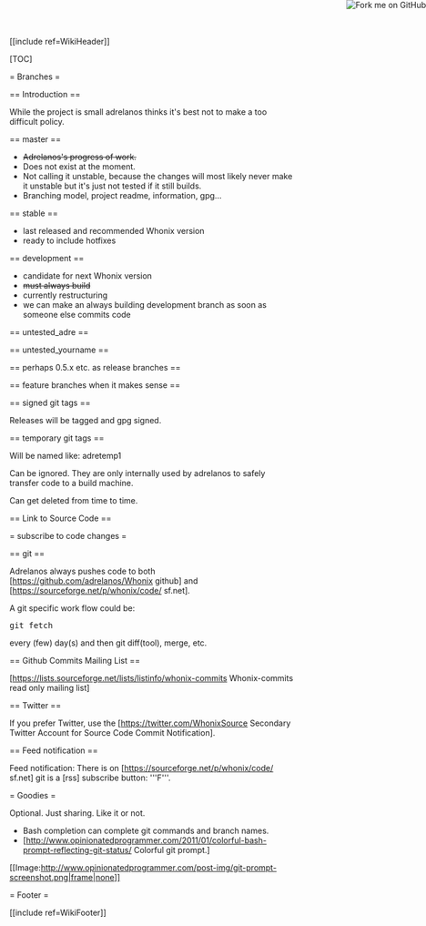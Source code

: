 [[include ref=WikiHeader]]

[TOC]

= Branches =

== Introduction ==

While the project is small adrelanos thinks it's best not to make a too difficult policy.

== master ==

* <s>Adrelanos's progress of work.</s>
* Does not exist at the moment.
* Not calling it unstable, because the changes will most likely never make it unstable but it's just not tested if it still builds.
* Branching model, project readme, information, gpg...

== stable ==

* last released and recommended Whonix version
* ready to include hotfixes

== development ==

* candidate for next Whonix version
* <s>must always build</s>
* currently restructuring
* we can make an always building development branch as soon as someone else commits code

== untested_adre ==

== untested_yourname ==

== perhaps 0.5.x etc. as release branches ==

== feature branches when it makes sense ==

== signed git tags ==

Releases will be tagged and gpg signed.

== temporary git tags ==

Will be named like: adretemp1

Can be ignored. They are only internally used by adrelanos to safely transfer code to a build machine.

Can get deleted from time to time.

== Link to Source Code ==

<a href="https://github.com/adrelanos/Whonix"><img style="position: absolute; top: 0; right: 0; border: 0;" src="https://s3.amazonaws.com/github/ribbons/forkme_right_red_aa0000.png" alt="Fork me on GitHub"></a>

= subscribe to code changes =

== git ==

Adrelanos always pushes code to both [https://github.com/adrelanos/Whonix github] and [https://sourceforge.net/p/whonix/code/ sf.net].

A git specific work flow could be:

<pre>git fetch</pre>
every (few) day(s) and then git diff(tool), merge, etc.

== Github Commits Mailing List ==

[https://lists.sourceforge.net/lists/listinfo/whonix-commits Whonix-commits read only mailing list]

== Twitter ==

If you prefer Twitter, use the [https://twitter.com/WhonixSource Secondary Twitter Account for Source Code Commit Notification].

== Feed notification ==

Feed notification: There is on [https://sourceforge.net/p/whonix/code/ sf.net] git is a [rss] subscribe button: '''F'''.

= Goodies =

Optional. Just sharing. Like it or not.

* Bash completion can complete git commands and branch names.
* [http://www.opinionatedprogrammer.com/2011/01/colorful-bash-prompt-reflecting-git-status/ Colorful git prompt.]

[[Image:http://www.opinionatedprogrammer.com/post-img/git-prompt-screenshot.png|frame|none]]

= Footer =

[[include ref=WikiFooter]]

